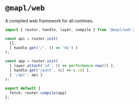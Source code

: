 # `@mapl/web`
A compiled web framework for all runtimes.

```ts
import { router, handle, layer, compile } from '@mapl/web';

const api = router.init(
  [],
  [ handle.get('/', () => 'Hi') ]
);

const app = router.init(
  [ layer.attach('id', () => performance.now()) ],
  [ handle.get('/path', (c) => c.id) ],
  { '/api': api }
);

export default {
  fetch: router.compile(app)
};
```
